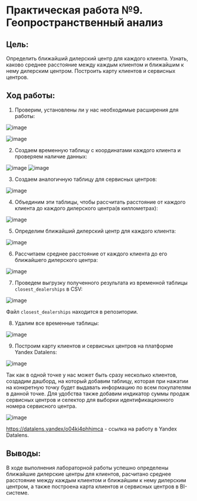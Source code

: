 # Практическая работа №9. Геопространственный анализ

## Цель:
Определить ближайший дилерский центр для каждого клиента. Узнать, каково среднее расстояние между каждым клиентом и ближайшим к нему дилерским центром. Построить карту клиентов и сервисных центров.

## Ход работы:
1. Проверим, установлены ли у нас необходимые расширения для работы:

![image](https://github.com/user-attachments/assets/c9032357-5fa5-40ca-96b8-eed5953fb6ab)

![image](https://github.com/user-attachments/assets/445ecc9a-8c30-4469-b221-90bc88782487)

2. Создаем временную таблицу с координатами каждого клиента и проверяем наличие данных:

![image](https://github.com/user-attachments/assets/7fc1a85f-675f-4494-911f-4e0ae5ea66d3)
![image](https://github.com/user-attachments/assets/7fa9f7aa-bdd0-4ff9-8738-4c7476bcbfee)

3. Создаем аналогичную таблицу для сервисных центров:

![image](https://github.com/user-attachments/assets/4d00f4a6-a134-46e3-9055-d295794ac55c)

4. Объединим эти таблицы, чтобы рассчитать расстояние от каждого клиента до каждого дилерского центра(в киллометрах):

![image](https://github.com/user-attachments/assets/28ad4a67-4534-436b-9ff1-5f5995350ceb)

5.  Определим ближайший дилерский центр для каждого клиента:

![image](https://github.com/user-attachments/assets/b32a2839-532e-424c-9da9-cdbb3722f54e)

6. Рассчитаем среднее расстояние от каждого клиента до его ближайшего дилерского центра:

![image](https://github.com/user-attachments/assets/9a902a0d-b850-4d28-9928-d452bbd3a31d)

7. Проведем выгрузку полученного результата из временной таблицы `closest_dealerships` в CSV:

![image](https://github.com/user-attachments/assets/a6a8d46b-866e-432a-8183-abdcb679ae5d)

Файл `closest_dealerships` находится в репозитории.

8. Удалим все временные таблицы:

![image](https://github.com/user-attachments/assets/e681c595-0a74-4b2a-ad6e-17f1e888315b)

9. Построим карту клиентов и сервисных центров на платформе Yandex Datalens:

![image](https://github.com/user-attachments/assets/953e259f-e596-42a5-85c7-c1f5af05b217)

Так как в одной точке у нас может быть сразу несколько клиентов, создадим дашборд, на который добавим таблицу, которая при нажатии на конкретную точку будет выдавать информацию по всем покупателям в данной точке. Для удобства также добавим индикатор суммы продаж сервисных центров и селектор для выборки идентификационного номера сервисного центра.

![image](https://github.com/user-attachments/assets/dc14fd69-8302-4758-a146-1d91e3235842)

https://datalens.yandex/o04ki4phhjmca - ссылка на работу в Yandex Datalens.

## Выводы:
В ходе выполнения лабораторной работы успешно определены ближайшие дилерские центры для клиентов, расчитано среднее расстояние между каждым клиентом и ближайшим к нему дилерским центром, а также построена карта клиентов и сервисных центров в BI-системе.

